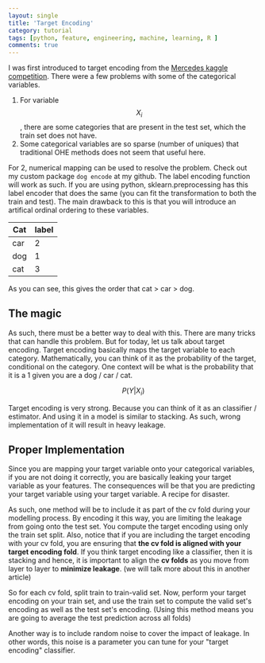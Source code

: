 ```yaml
---
layout: single
title: 'Target Encoding'
category: tutorial
tags: [python, feature, engineering, machine, learning, R ]
comments: true
---
```



<script src="https://cdn.mathjax.org/mathjax/latest/MathJax.js?config=TeX-AMS-MML_HTMLorMML" type="text/javascript"></script>

I was first introduced to target encoding from the [Mercedes kaggle competition](). There were a few problems with some of the categorical variables. 

1. For variable $$ X_{i} $$, there are some categories that are present in the test set, which the train set does not have. 
2. Some categorical variables are so sparse (number of uniques) that traditional OHE methods does not seem that useful here. 

For 2, numerical mapping can be used to resolve the problem. Check out my custom package `dog encode` at my github. The label encoding function will work as such. If you are using python, sklearn.preprocessing has this label encoder that does the same (you can fit the transformation to both the train and test). 
The main drawback to this is that you will introduce an artifical ordinal ordering to these variables. 

Cat | label 
--- | ---
car | 2
dog | 1
cat | 3

As you can see, this gives the order that cat > car > dog. 

## The magic 

As such, there must be a better way to deal with this. There are many tricks that can handle this problem. But for today, let us talk about target encoding. Target encoding basically maps the target variable to each category. Mathematically, you can think of it as the probability of the target, conditional on the category. One context will be what is the probability that it is a 1 given you are a dog / car / cat. 

$$
P(Y | X_{i} ) 
$$ 

Target encoding is very strong. Because you can think of it as an classifier / estimator. And using it in a model is similar to stacking. As such, wrong implementation of it will result in heavy leakage. 

## Proper Implementation 

Since you are mapping your target variable onto your categorical variables, if you are not doing it correctly, you are basically leaking your target variable as your features. The consequences will be that you are predicting your target variable using your target variable. A recipe for disaster. 

As such, one method will be to include it as part of the cv fold during your modelling process. By encoding it this way, you are limiting the leakage from going onto the test set. You compute the target encoding using only the train set split. Also, notice that if you are including the target encoding with your cv fold, you are ensuring that **the cv fold is aligned with your target encoding fold**. If you think target encoding like a classifier, then it is stacking and hence, it is important to align the **cv folds** as you move from layer to layer to **minimize leakage**. (we will talk more about this in another article) 

So for each cv fold, split train to train-valid set. Now, perform your target encoding on your train set, and use the train set to compute the valid set's encoding as well as the test set's encoding. (Using this method means you are going to average the test prediction across all folds) 


Another way is to include random noise to cover the impact of leakage. In other words, this noise is a parameter you can tune for your "target encoding" classifier. 


